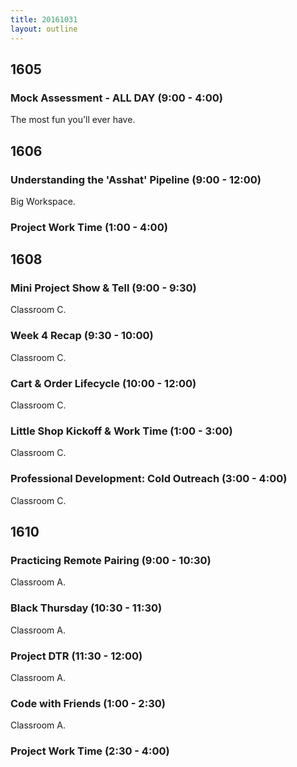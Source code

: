 ```yaml
---
title: 20161031
layout: outline
---
```


## 1605

### Mock Assessment - ALL DAY (9:00 - 4:00)

The most fun you'll ever have.


## 1606

### Understanding the 'Asshat' Pipeline (9:00 - 12:00)

Big Workspace.

### Project Work Time (1:00 - 4:00)


## 1608

### Mini Project Show & Tell (9:00 - 9:30)

Classroom C.

### Week 4 Recap (9:30 - 10:00)

Classroom C.

### Cart & Order Lifecycle (10:00 - 12:00)

Classroom C.

### Little Shop Kickoff & Work Time (1:00 - 3:00)

Classroom C.

### Professional Development: Cold Outreach (3:00 - 4:00)

Classroom C.


## 1610

### Practicing Remote Pairing (9:00 - 10:30)

Classroom A.

### Black Thursday (10:30 - 11:30)

Classroom A.

### Project DTR (11:30 - 12:00)

Classroom A.

### Code with Friends (1:00 - 2:30)

Classroom A.

### Project Work Time (2:30 - 4:00)
